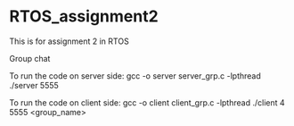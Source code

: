 # RTOS_assignment2
This is for assignment 2 in RTOS

Group chat

To run the code on server side: gcc -o server server_grp.c -lpthread ./server 5555

To run the code on client side: gcc -o client client_grp.c -lpthread ./client 4 5555 <group_name>

